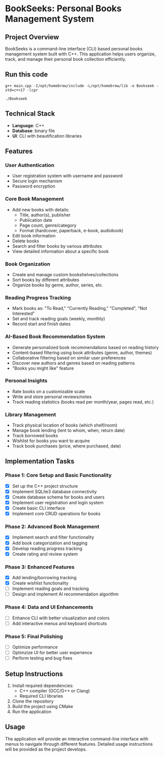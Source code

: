 # BookSeeks: Personal Books Management System

## Project Overview

BookSeeks is a command-line interface (CLI) based personal books management system built with C++. This application helps users organize, track, and manage their personal book collection efficiently.

## Run this code

```shell
g++ main.cpp -I/opt/homebrew/include -L/opt/homebrew/lib -o Bookseek -std=c++17 -lcpr
```

```shell
./Bookseek
```

## Technical Stack

-   **Language**: C++
-   **Database**: binary file
-   **UI**: CLI with beautification libraries

## Features

### User Authentication

-   User registration system with username and password
-   Secure login mechanism
-   Password encryption

### Core Book Management

-   Add new books with details:
    -   Title, author(s), publisher
    -   Publication date
    -   Page count, genre/category
    -   Format (hardcover, paperback, e-book, audiobook)
-   Edit book information
-   Delete books
-   Search and filter books by various attributes
-   View detailed information about a specific book

### Book Organization

-   Create and manage custom bookshelves/collections
-   Sort books by different attributes
-   Organize books by genre, author, series, etc.

### Reading Progress Tracking

-   Mark books as: "To Read," "Currently Reading," "Completed", "Not Interested"
-   Set and track reading goals (weekly, monthly)
-   Record start and finish dates

### AI-Based Book Recommendation System

-   Generate personalized book recommendations based on reading history
-   Content-based filtering using book attributes (genre, author, themes)
-   Collaborative filtering based on similar user preferences
-   Discover new authors and genres based on reading patterns
-   "Books you might like" feature

### Personal Insights

-   Rate books on a customizable scale
-   Write and store personal reviews/notes
-   Track reading statistics (books read per month/year, pages read, etc.)

### Library Management

-   Track physical location of books (which shelf/room)
-   Manage book lending (lent to whom, when, return date)
-   Track borrowed books
-   Wishlist for books you want to acquire
-   Track book purchases (price, where purchased, date)

## Implementation Tasks

### Phase 1: Core Setup and Basic Functionality

-   [x] Set up the C++ project structure
-   [x] Implement SQLite3 database connectivity
-   [x] Create database schema for books and users
-   [x] Implement user registration and login system
-   [x] Create basic CLI interface
-   [x] Implement core CRUD operations for books

### Phase 2: Advanced Book Management

-   [x] Implement search and filter functionality
-   [x] Add book categorization and tagging
-   [x] Develop reading progress tracking
-   [x] Create rating and review system

### Phase 3: Enhanced Features

-   [x] Add lending/borrowing tracking
-   [x] Create wishlist functionality
-   [ ] Implement reading goals and tracking
-   [ ] Design and implement AI recommendation algorithm

### Phase 4: Data and UI Enhancements

-   [ ] Enhance CLI with better visualization and colors
-   [ ] Add interactive menus and keyboard shortcuts

### Phase 5: Final Polishing

-   [ ] Optimize performance
-   [ ] Optimzize UI for better user experience
-   [ ] Perform testing and bug fixes

## Setup Instructions

1. Install required dependencies:
    - C++ compiler (GCC/G++ or Clang)
    - Required CLI libraries
2. Clone the repository
3. Build the project using CMake
4. Run the application

## Usage

The application will provide an interactive command-line interface with menus to navigate through different features. Detailed usage instructions will be provided as the project develops.
